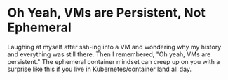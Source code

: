 # Oh Yeah, VMs are Persistent, Not Ephemeral

Laughing at myself after ssh-ing into a VM and wondering why my history
and everything was still there. Then I remembered, "Oh yeah, VMs are
persistent." The ephemeral container mindset can creep up on you with a
surprise like this if you live in Kubernetes/container land all day.

